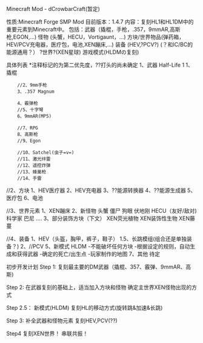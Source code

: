 Minecraft Mod - dCrowbarCraft(暂定)

性质:Minecraft Forge SMP Mod
目前版本：1.4.7
内容：复刻HL1和HL1DM中的重要元素到Minecraft中。
包括：武器（撬棍，手枪，.357，9mmAR,高斯枪,EGON,...)
    怪物 (头蟹，HECU，Vortigaunt，...)
	  方块/世界物品(弹药箱，HEV/PCV充电器，医疗包，电池,XEN蹦床,...)
	  装备 (HEV,?PCV?) (？和IC/BC的能源通用？）
	  ?世界?(XEN星球)
	  游戏模式(HLDMの复刻)
	  
具体列表  *注释标记的为第二优先度，??打头的尚未确定
1、武器 
	Half-Life 1
		1、撬棍
		
		//2、9mm手枪
		3、.357 Magnum
		
		4、霰弹枪
		//5、十字弩
		6、9mmAR(MP5)
		
		//7、RPG
		8、高斯枪
		//9、Egon
		
		//10、Satchel(虫子=v=)
		//11、激光绊雷
		//12、遥控炸弹
		//13、蜂巢枪
		//14、手雷
//2、方块
	1、HEV医疗器
	2、HEV充电器
	3、??能源转换器
	4、??能源生成器
	5、医疗包
	6、电池

//3、世界元素
	1、XEN蹦床
	2、新怪物
		头蟹
		僵尸
		狗眼
		伏地刚
		HECU（友好/敌对)
		科学家
		巴尼
		....
	3、部分装饰方块（下文）
		XEN荧光植物
		XEN装饰性生物
		XEN藤蔓

//4、装备
	1、HEV（头盔，胸甲，裤子，鞋子）
	1.5、长跳模组(组合还是单独装备？)
	2、//PCV
5、新模式
	HLDM
		-不能破坏任何方块
		-根据设定的规则，自动生成和获得武器
		-确定的死亡/出生点
		-玩家制作的地图
7、其他
	待定
	

初步开发计划
Step 1:
	复刻最主要的DM武器（撬棍、357、霰弹、9mmAR、高斯)

Step 2:
	在武器复刻的基础上，适当加入方块和怪物
	确定主世界XEN怪物出现的方式

Step 2.5：
	新模式(HLDM)
	复刻HL的移动方式(旋转跳&加速&长跳)

Step 3:
	补全武器和怪物元素
	复刻HEV,PCV(??)
	
Step4
	复刻XEN世界！
	串联共振！
